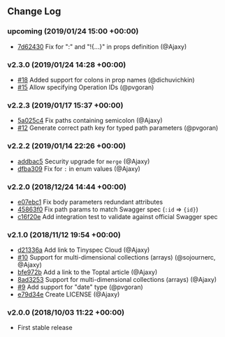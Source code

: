 ## Change Log

### upcoming (2019/01/24 15:00 +00:00)
- [7d62430](https://github.com/Ajaxy/tinyspec/commit/7d6243077dc4664189b555a7a85cc0136ea95ef5) Fix for ":" and "!{...}" in props definition (@Ajaxy)

### v2.3.0 (2019/01/24 14:28 +00:00)
- [#18](https://github.com/Ajaxy/tinyspec/pull/18) Added support for colons in prop names (@dichuvichkin)
- [#15](https://github.com/Ajaxy/tinyspec/pull/15) Allow specifying Operation IDs (@pvgoran)

### v2.2.3 (2019/01/17 15:37 +00:00)
- [5a025c4](https://github.com/Ajaxy/tinyspec/commit/5a025c449f56b9f2d7469efa9f1d221c8f7d4a4b) Fix paths containing semicolon (@Ajaxy)
- [#12](https://github.com/Ajaxy/tinyspec/pull/12) Generate correct path key for typed path parameters (@pvgoran)

### v2.2.2 (2019/01/14 22:26 +00:00)
- [addbac5](https://github.com/Ajaxy/tinyspec/commit/addbac552944ff661ff84be5f79f10dbcf5d0538) Security upgrade for `merge` (@Ajaxy)
- [dfba309](https://github.com/Ajaxy/tinyspec/commit/dfba3094a4efc1b6e6750d24a90329d55cbe63a0) Fix for `:` in enum values (@Ajaxy)

### v2.2.0 (2018/12/24 14:44 +00:00)
- [e07ebc1](https://github.com/Ajaxy/tinyspec/commit/e07ebc172d4aedf3afeb4aa88871bc45126f44dc) Fix body parameters redundant attributes
- [45863f0](https://github.com/Ajaxy/tinyspec/commit/45863f01f4a2e9ea78641c662f70c54b157223f3) Fix path params to match Swagger spec (`:id` => `{id}`)
- [c16f20e](https://github.com/Ajaxy/tinyspec/commit/c16f20e0ffe4a5d65e49878ce767dcc089907a15) Add integration test to validate against official Swagger spec

### v2.1.0 (2018/11/12 19:54 +00:00)
- [d21336a](https://github.com/Ajaxy/tinyspec/commit/d21336ad33cfdd9209676d575ef95f322d746aa6) Add link to Tinyspec Cloud (@Ajaxy)
- [#10](https://github.com/Ajaxy/tinyspec/pull/10) Support for multi-dimensional collections (arrays) (@sojournerc, @Ajaxy)
- [bfe972b](https://github.com/Ajaxy/tinyspec/commit/bfe972bf6cccd4cc9cc1065d91f0b531da312209) Add a link to the Toptal article (@Ajaxy)
- [8ad3253](https://github.com/Ajaxy/tinyspec/commit/8ad325393ef0b1b38df43d54a7ae659524e41e46) Support for multi-dimensional collections (arrays) (@Ajaxy)
- [#9](https://github.com/Ajaxy/tinyspec/pull/9) Add support for "date" type (@pvgoran)
- [e79d34e](https://github.com/Ajaxy/tinyspec/commit/e79d34e16d261a8eb55d652481103d7a126f2df5) Create LICENSE (@Ajaxy)

### v2.0.0 (2018/10/03 11:22 +00:00)
- First stable release
